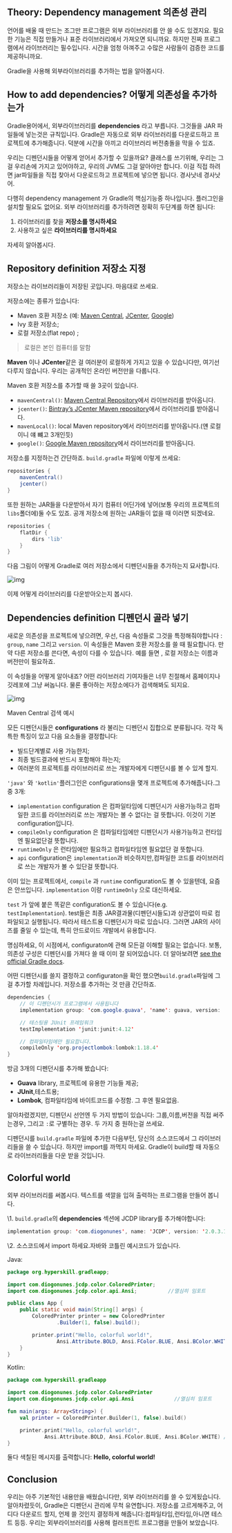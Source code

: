 ## Theory: Dependency management                  의존성 관리

언어를 배울 때 만드는 조그만 프로그램은 외부 라이브러리를 안 쓸 수도 있겠지요. 필요한 기능은 직접 만들거나 표준 라이브러리에서 가져오면 되니까요. 하지만 진짜 프로그램에서 라이브러리는 필수입니다. 시간을 엄청 아껴주고 수많은 사람들이 검증한 코드를 제공하니까요.

Gradle을 사용해 외부라이브러리를 추가하는 법을 알아봅시다.

## How to add dependencies?     어떻게 의존성을 추가하는가

Gradle용어에서, 외부라이브러리를 **dependencies** 라고 부릅니다. 그것들을 JAR 파일들에 넣는것은 규칙입니다. Gradle은 자동으로 외부 라이브러리를 다운로드하고 프로젝트에 추가해줍니다. 덕분에 시간을 아끼고 라이브러리 버전충돌을 막을 수 있죠.

우리는 디펜던시들을 어떻게 얻어서 추가할 수 있을까요? 클래스를 쓰기위해, 우리는 그걸 우리손에 가지고 있어야하고, 우리의 JVM도 그걸 알아야만 합니다. 이걸 직접 하려면 jar파일들을 직접 찾아서 다운로드하고 프로젝트에 넣으면 됩니다. 경사낫네 경사낫어.

다행히 dependency management 가 Gradle의 핵심기능중 하나입니다. 플러그인을 설치할 필요도 없어요. 외부 라이브러리를 추가하려면 정확히 두단계를 하면 됩니다:

1. 라이브러리를 찾을 **저장소를 명시하세요** 
2. 사용하고 싶은 **라이브러리를 명시하세요** 

자세히 알아봅시다.

## Repository definition                                저장소 지정

저장소는 라이브러리들이 저장된 곳입니다. 마음대로 쓰세요.

저장소에는 종류가 있습니다:

- Maven 호환 저장소 (예: [Maven Central](https://mvnrepository.com/repos/central), [JCenter](https://bintray.com/bintray/jcenter), [Google](https://maven.google.com/web/index.html))
- Ivy 호환 저장소;
- 로컬 저장소(flat repo) ;

> 로컬은 본인 컴퓨터를 말함

**Maven** 이나 **JCenter**같은 걸 여러분이 로컬하게 가지고 있을 수 있습니다만, 여기선 다루지 않습니다. 우리는 공개적인 온라인 버전만을 다룹니다.

Maven 호환 저장소를 추가할 때 쓸 3곳이 있습니다.

- `mavenCentral()`:  [Maven Central Repository](https://mvnrepository.com/repos/central)에서 라이브러리를 받아옵니다.
- `jcenter()`:  [Bintray’s JCenter Maven repository](https://bintray.com/bintray/jcenter)에서 라이브러리를 받아옵니다.
- `mavenLocal()`: local Maven repository에서 라이브러리를 받아옵니다.(얜 로컬이니 얘 뺴고 3개인듯)
- `google()`:  [Google Maven repository](https://maven.google.com/web/index.html)에서 라이브러리를 받아옵니다.

저장소를 지정하는건 간단하죠. `build.gradle` 파일에 이렇게 쓰세요:

```java
repositories {
    mavenCentral()
    jcenter()
}
```

또한 원하는 JAR들을 다운받아서 자기 컴퓨터 어딘가에 넣어(보통 우리의 프로젝트의 `libs`폴더에)둘 수도 있죠. 공개 저장소에 원하는 JAR들이 없을 때 이러면 되겠네요.

```groovy
repositories {
    flatDir {
        dirs 'lib'
    }
}
```

다음 그림이 어떻게 Gradle로 여러 저장소에서 디펜던시들을 추가하는지 묘사합니다.

![img](https://ucarecdn.com/8db83b02-505f-478c-a2a9-ba2a753c26c5/)

이제 어떻게 라이브러리를 다운받아오는지 봅시다.

## Dependencies definition                     디펜던시 골라 넣기

새로운 의존성을 프로젝트에 넣으려면, 우선, 다음 속성들로 그것을 특정해줘야합니다 : `group`, `name` 그리고 `version`. 이 속성들은 Maven 호환 저장소를 쓸 때 필요합니다. 만약 다른 저장소를 쓴다면, 속성이 다를 수 있습니다. 예를 들면 , 로컬 저장소는 이름과 버전만이 필요하죠.

이 속성들을 어떻게 알아내죠? 어떤 라이브러리 기여자들은 너무 친절해서 홈페이지나 깃레포에 그냥 써놉니다. 물론 좋아하는 저장소에다가 검색해봐도 되지요.

![img](https://ucarecdn.com/b347cf3f-90ea-4944-b2b8-1b3e29849ff4/)

Maven Central 검색 예시

모든 디펜던시들은 **configurations** 라 불리는 디펜던시 집합으로 분류됩니다. 각각 독특한 특징이 있고 다음 요소들을 결정합니다:

- 빌드단계별로 사용 가능한지;
- 최종 빌드결과에 반드시 포함해야 하는지;
- 여러분의 프로젝트를 라이브러리로 쓰는 개발자에게 디펜던시를 볼 수 있게 할지.

`'java'` 와 `'kotlin'`플러그인은 configurations을 몇개 프로젝트에 추가해줍니다.그중 3개:

- `implementation` configuration 은 컴파일타임에 디펜던시가 사용가능하고 컴파일한 코드를 라이브러리로 쓰는 개발자는 볼 수 없다는 걸 뜻합니다. 이것이 기본 configuration입니다.
- `compileOnly` configuration 은 컴파일타임에만 디펜던시가 사용가능하고 런타임엔 필요없단걸 뜻합니다.
- `runtimeOnly` 은 런타임에만 필요하고 컴파일타임엔 필요없단 걸 뜻합니다.
- `api` configuration은 `implementation`과 비슷하지만,컴파일한 코드를 라이브러리로 쓰는 개발자가 볼 수 있단걸 뜻합니다.



이미 있는 프로젝트에서, `compile` 과 `runtime` configuration도 볼 수 있을텐데, 요즘은 안쓰입니다. `implementation` 이랑 `runtimeOnly` 으로 대신하세요.



`test` 가 앞에 붙은 똑같은 configuration도 볼 수 있습니다(e.g. `testImplementation`). test들은 최종 JAR결과물(디펜던시들도)과 상관없이 따로 컴파일되고 실행됩니다. 따라서 테스트용 디펜던시가 따로 있습니다. 그러면 JAR의 사이즈를 줄일 수 있는데, 특히 안드로이드 개발에서 유용합니다.

명심하세요, 이 시점에서, configuraton에 관해 모든걸 이해할 필요는 없습니다. 보통, 의존성 구성은 디펜던시를 가져다 쓸 때 이미 잘 되어있습니다. 더 알아보려면 [see the official Gradle docs](https://docs.gradle.org/current/userguide/java_library_plugin.html#sec:java_library_configurations_graph).



어떤 디펜던시를 쓸지 결정하고 configuraton을 확인 했으면`build.gradle`파일에 그걸 추가할 차례입니다. 저장소를 추가하는 것 만큼 간단하죠.

```java
dependencies {
    // 이 디펜던시가 프로그램에서 사용됩니다
    implementation group: 'com.google.guava', 'name': guava, version: '28.0-jre'

    // 테스팅용 JUnit 프레임워크
    testImplementation 'junit:junit:4.12'

    // 컴파일타임에만 필요합니다.
    compileOnly 'org.projectlombok:lombok:1.18.4'
}
```

방금 3개의 디펜던시를 추가해 봤습니다:

- **Guava** library, 프로젝트에 유용한 기능들 제공;
- **JUnit**,테스트용;
- **Lombok**, 컴파일타임에 바이트코드를 수정함. 그 후엔 필요없음.

알아차렸겠지만, 디펜던시 선언엔 두 가지 방법이 있습니다: 그룹,이름,버전을 직접 써주는경우, 그리고 `:`로 구별하는 경우. 두 가지 중 원하는걸 쓰세요.



디펜던시를 `build.gradle` 파일에 추가한 다음부턴, 당신의 소스코드에서 그 라이브러리들을 쓸 수 있습니다. 하지만 import를 까먹지 마세요. Gradle이 build할 때 자동으로 라이브러리들을 다운 받을 것입니다.

## Colorful world                         

외부 라이브러리를 써봅시다. 텍스트를 색깔을 입혀 출력하는 프로그램을 만들어 봅니다.

\1. `build.gradle`의  **dependencies** 섹션에 JCDP library를 추가해야합니다:

```java
implementation group: 'com.diogonunes', name: 'JCDP', version: '2.0.3.1'
```

\2. 소스코드에서 import 하세요.자바와 코틀린 예시코드가 있습니다.

Java:

```java
package org.hyperskill.gradleapp;

import com.diogonunes.jcdp.color.ColoredPrinter;
import com.diogonunes.jcdp.color.api.Ansi;          //열심히 임포트

public class App {
    public static void main(String[] args) {
        ColoredPrinter printer = new ColoredPrinter
                .Builder(1, false).build();

        printer.print("Hello, colorful world!",
                Ansi.Attribute.BOLD, Ansi.FColor.BLUE, Ansi.BColor.WHITE);  //라이브러리 사용법을 알아야 이해가능
    }
}
```

Kotlin:

```kotlin
package com.hyperskill.gradleapp

import com.diogonunes.jcdp.color.ColoredPrinter
import com.diogonunes.jcdp.color.api.Ansi             //열심히 임포트

fun main(args: Array<String>) {
    val printer = ColoredPrinter.Builder(1, false).build()

    printer.print("Hello, colorful world!",
            Ansi.Attribute.BOLD, Ansi.FColor.BLUE, Ansi.BColor.WHITE) //라이브러리 사용법을 알아야 이해가능
}
```

둘다 색칠된 메시지를 출력합니다: **Hello, colorful world!**

## Conclusion

우리는 아주 기본적인 내용만을 배웠습니다만, 외부 라이브러리를 쓸 수 있게됬습니다. 알아차렸듯이, Gradle은 디펜던시 관리에 무척 유연합니다. 저장소를 고르게해주고, 어디다 다운로드 할지, 언제 쓸 것인지 결정하게 해줍니다:컴파일타임,런타임,아니면 테스트 등등. 우리는 외부라이브러리를 사용해 컬러프린트 프로그램을 만들어 보았습니다.